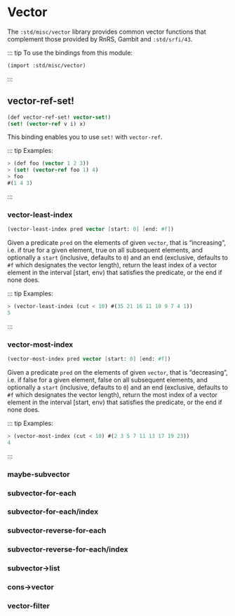 # Vector

The `:std/misc/vector` library provides common vector functions
that complement those provided by RnRS, Gambit and `:std/srfi/43`.

::: tip To use the bindings from this module:
```scheme
(import :std/misc/vector)
```
:::

## vector-ref-set!
``` scheme
(def vector-ref-set! vector-set!)
(set! (vector-ref v i) x)
```

This binding enables you to use `set!` with `vector-ref`.

::: tip Examples:
``` scheme
> (def foo (vector 1 2 3))
> (set! (vector-ref foo 1) 4)
> foo
#(1 4 3)
```
:::

### vector-least-index
``` scheme
(vector-least-index pred vector [start: 0] [end: #f])
```

Given a predicate `pred` on the elements of given `vector`, that is “increasing”,
i.e. if true for a given element, true on all subsequent elements, and optionally
a `start` (inclusive, defaults to `0`) and an end (exclusive, defaults to `#f`
which designates the vector length), return the least index of a vector element
in the interval [start, env) that satisfies the predicate, or the end if none does.

::: tip Examples:
``` scheme
> (vector-least-index (cut < 10) #(35 21 16 11 10 9 7 4 1))
5
```
:::

### vector-most-index
``` scheme
(vector-most-index pred vector [start: 0] [end: #f])
```

Given a predicate `pred` on the elements of given `vector`, that is “decreasing”,
i.e. if false for a given element, false on all subsequent elements, and optionally
a `start` (inclusive, defaults to `0`) and an end (exclusive, defaults to `#f`
which designates the vector length), return the most index of a vector element
in the interval [start, env) that satisfies the predicate, or the end if none does.

::: tip Examples:
``` scheme
> (vector-most-index (cut < 10) #(2 3 5 7 11 13 17 19 23))
4
```
:::

### maybe-subvector

### subvector-for-each

### subvector-for-each/index

### subvector-reverse-for-each

### subvector-reverse-for-each/index

### subvector->list

### cons->vector

### vector-filter
